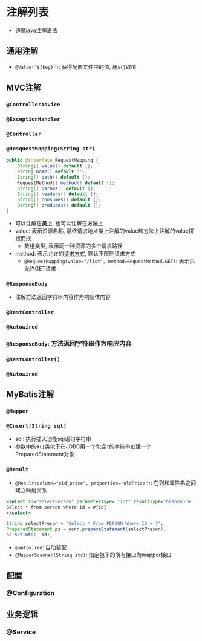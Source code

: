 # 注解列表

- 遵循[java注解语法](../Java_Annotation)

## 通用注解

- `@Value("${key}")`: 获得配置文件中的值, 用`${}`取值

## MVC注解

### `@ControllerAdvice`

### `@ExceptionHandler`

### `@Controller`

### `@ResquestMapping(String str)`

```java
public @interface RequestMapping {
    String[] value() default {};
    String name() default "";
    String[] path() default {};
    RequestMethod[] method() default {};
    String[] params() default {};
    String[] headers() default {};
    String[] consumes() default {};
    String[] produces() default {};
}
```

- 可以注解在**类**上, 也可以注解在**方法**上
- value: 表示资源名称, 最终请求地址类上注解的value和方法上注解的value拼接而成
  - 数组类型, 表示同一种资源的多个请求路径
- method: 表示允许的[请求方式](../../Network/Http_Request_Message.md#请求行), 默认不限制请求方式
  - `@RequestMapping(value="/list", method=RequestMethod.GET)`: 表示只允许GET请求


### `@ResponseBody` 

- 注解方法返回字符串内容作为响应体内容

### `@RestController`

### `@Autowired`

### `@ResponseBody`: 方法返回字符串作为响应内容

### `@RestController()`

### `@Autowired`

## MyBatis注解

### `@Mapper`
### `@Insert(String sql)`

- sql: 执行插入功能sql语句字符串
- 参数中的`#{}`类似于在JDBC用一个包含`?`的字符串创建一个PreparedStatement对象

### `@Result`

- `@Result(column="old_price", properties="oldPrice")`: 在列和属性名之间建立映射关系

```xml
<select id="selectPerson" parameterType= "int" resultType="hashmap">
Select * from person where id = #{id}
</select>
```

```java
String selectPreson = "Select * From PERSON Where ID = ?";
PreparedStatement ps = conn.prepareStatement(selectPreson);
ps.setInt(1, id);
```

- `@autowired`: 自动装配
- `@MapperScanner(String str)`: 指定包下的所有接口为mapper接口

## 配置

### @Configuration

## 业务逻辑

### @Service



